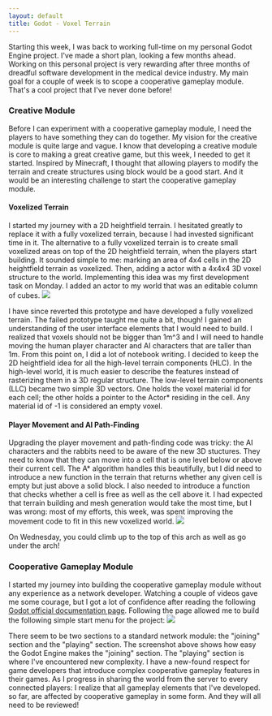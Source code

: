 ```yaml
---
layout: default
title: Godot - Voxel Terrain
---
```

Starting this week, I was back to working full-time on my personal Godot Engine project. I've made a short plan, looking a few months ahead. Working on this personal project is very rewarding after three months of dreadful software development in the medical device industry. My main goal for a couple of week is to scope a cooperative gameplay module. That's a cool project that I've never done before!

<h3>Creative Module</h3>
Before I can experiment with a cooperative gameplay module, I need the players to have something they can do together. My vision for the creative module is quite large and vague. I know that developing a creative module is core to making a great creative game, but this week, I needed to get it started. Inspired by Minecraft, I thought that allowing players to modify the terrain and create structures using block would be a good start. And it would be an interesting challenge to start the cooperative gameplay module.

<h4>Voxelized Terrain</h4>
I started my journey with a 2D heightfield terrain. I hesitated greatly to replace it with a fully voxelized terrain, because I had invested significant time in it. The alternative to a fully voxelized terrain is to create small voxelized areas on top of the 2D heightfield terrain, when the players start building. It sounded simple to me: marking an area of 4x4 cells in the 2D heightfield terrain as voxelized. Then, adding a actor with a 4x4x4 3D voxel structure to the world. Implementing this idea was my first development task on Monday. I added an actor to my world that was an editable column of cubes. 

<img src="../../../assets/godot-voxels-1.PNG"/>

I have since reverted this prototype and have developed a fully voxelized terrain. The failed prototype taught me quite a bit, though! I gained an understanding of the user interface elements that I would need to build. I realized that voxels should not be bigger than 1m^3 and I will need to handle moving the human player character and AI characters that are taller than 1m. From this point on, I did a lot of notebook writing. I decided to keep the 2D heightfield idea for all the high-level terrain components (HLC). In the high-level world, it is much easier to describe the features instead of rasterizing them in a 3D regular structure. The low-level terrain components (LLC) became two simple 3D vectors. One holds the voxel material id for each cell; the other holds a pointer to the Actor* residing in the cell. Any material id of -1 is considered an empty voxel.

<h4>Player Movement and AI Path-Finding</h4>
Upgrading the player movement and path-finding code was tricky: the AI characters and the rabbits need to be aware of the new 3D stuctures. They need to know that they can move into a cell that is one level below or above their current cell. The A* algorithm handles this beautifully, but I did need to introduce a new function in the terrain that returns whether any given cell is empty but just above a solid block. I also needed to introduce a function that checks whether a cell is free as well as the cell above it. I had expected that terrain building and mesh generation would take the most time, but I was wrong: most of my efforts, this week, was spent improving the movement code to fit in this new voxelized world.

<img src="../../../assets/godot-voxels-3.PNG"/>

On Wednesday, you could climb up to the top of this arch as well as go under the arch!

<h3>Cooperative Gameplay Module</h3>
I started my journey into building the cooperative gameplay module without any experience as a network developer. Watching a couple of videos gave me some courage, but I got a lot of confidence after reading the following <a href="http://docs.godotengine.org/en/3.0/tutorials/networking/high_level_multiplayer.html">Godot official documentation page</a>. Following the page allowed me to build the following simple start menu for the project:

<img src="../../../assets/godot-networking-2.PNG"/>

There seem to be two sections to a standard network module: the "joining" section and the "playing" section. The screenshot above shows how easy the Godot Engine makes the "joining" section. The "playing" section is where I've encountered new complexity. I have a new-found respect for game developers that introduce complex cooperative gameplay features in their games. As I progress in sharing the world from the server to every connected players: I realize that all gameplay elements that I've developed. so far, are affected by cooperative gameplay in some form. And they will all need to be reviewed!

